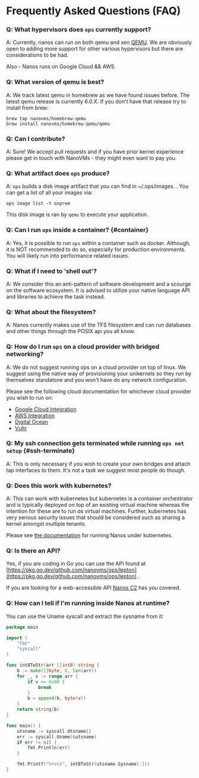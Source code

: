 Frequently Asked Questions (FAQ)
================================

### Q: What hypervisors does `ops` currently support?
A: Currently, nanos can run on both qemu and xen [QEMU](https://www.qemu.org/).
We are obviously open to adding more support for other various hypervisors but
there are considerations to be had.

Also - Nanos runs on Google Cloud && AWS.

### Q: What version of qemu is best?
A: We track latest qemu in homebrew as we have found issues before. The
latest qemu release is currently 6.0.X. If you don't have that release
try to install from brew:

```
brew tap nanovms/homebrew-qemu
brew install nanovms/homebrew-qemu/qemu
```

### Q: Can I contribute?
A: Sure! We accept pull requests and if you have prior kernel experience
please get in touch with NanoVMs - they might even want to pay you.

### Q: What artifact does `ops` produce?
A: `ops` builds a disk image artifact that you can find in ~/.ops/images.
. You can get a list of all your images via:

```
ops image list -t onprem
```

This disk image is ran by `qemu` to execute your application.

### Q: Can I run `ops` inside a container? {#container}
A: Yes, it is possible to run `ops` within a container such as docker.
Although, it is NOT recommended to do so, especially for
production environments. You will likely run into performance related issues.

### Q: What if I need to 'shell out'?
A: We consider this an anti-pattern of software development and a
scourge on the software ecosystem. It is advised to utilize your native
language API and libraries to achieve the task instead.

### Q: What about the filesystem?
A: Nanos currently makes use of the TFS filesystem and can run databases
and other things through the POSIX api you all know.

### Q: How do I run `ops` on a cloud provider with bridged networking?
A: We do not suggest running ops on a cloud provider on top of linux. We
suggest using the native way of provisioning your unikernels so they run
by themselves standalone and you won't have do any network
configuration.

Please see the following cloud documentation for whichever cloud
provider you wish to run on:

* [Google Cloud Integration](google_cloud.md)
* [AWS Integration](aws.md)
* [Digital Ocean](digital_ocean.md)
* [Vultr](vultr.md)

### Q: My ssh connection gets terminated while running `ops net setup` {#ssh-terminate}
A: This is only necessary if you wish to create your own bridges and
attach tap interfaces to them. It's not a task we suggest most people do
though.

### Q: Does this work with kubernetes?
A: This can work with kubernetes but kubernetes is a container
orchestrator and is typically deployed on top of an existing virtual
machine whereas the intention for these are to run *as* virtual
machines. Further, kubernetes has very serious security issues that
should be considered such as sharing a kernel amongst multiple tenants.

Please see [the documentation](k8s.md) for running Nanos under
kubernetes.

### Q: Is there an API?

Yes, if you are coding in Go you can use the API found at
[https://pkg.go.dev/github.com/nanovms/ops/lepton](https://pkg.go.dev/github.com/nanovms/ops/lepton) .

If you are looking for a web-accessible API
[Nanos C2](https://nanovms.com/nanos-c2) has you covered.

### Q: How can I tell if I'm running inside Nanos at runtime?

You can use the Uname syscall and extract the sysname from it:

```go
package main

import (
	"fmt"
	"syscall"
)

func int8ToStr(arr []int8) string {
	b := make([]byte, 0, len(arr))
	for _, v := range arr {
		if v == 0x00 {
			break
		}
		b = append(b, byte(v))
	}
	return string(b)
}

func main() {
	utsname := syscall.Utsname{}
	err := syscall.Uname(&utsname)
	if err != nil {
		fmt.Println(err)
	}

	fmt.Printf("%+v\n", int8ToStr(utsname.Sysname[:]))
}
```
